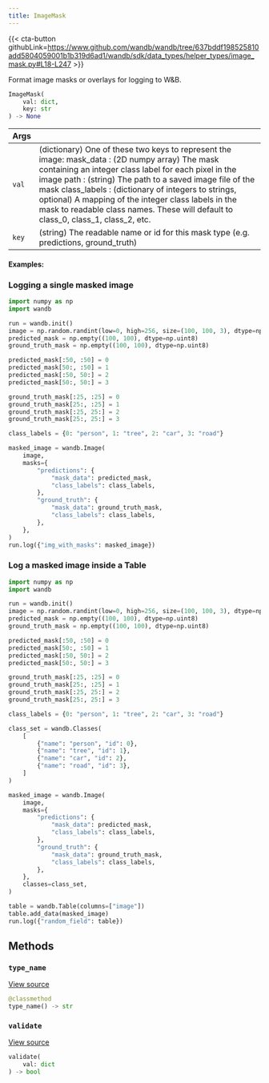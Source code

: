 ```yaml
---
title: ImageMask
---
```


{{< cta-button githubLink=https://www.github.com/wandb/wandb/tree/637bddf198525810add5804059001b1b319d6ad1/wandb/sdk/data_types/helper_types/image_mask.py#L18-L247 >}}

Format image masks or overlays for logging to W&B.

```python
ImageMask(
    val: dict,
    key: str
) -> None
```

| Args |  |
| :--- | :--- |
|  `val` |  (dictionary) One of these two keys to represent the image: mask_data : (2D numpy array) The mask containing an integer class label for each pixel in the image path : (string) The path to a saved image file of the mask class_labels : (dictionary of integers to strings, optional) A mapping of the integer class labels in the mask to readable class names. These will default to class_0, class_1, class_2, etc. |
|  `key` |  (string) The readable name or id for this mask type (e.g. predictions, ground_truth) |

#### Examples:

### Logging a single masked image

```python
import numpy as np
import wandb

run = wandb.init()
image = np.random.randint(low=0, high=256, size=(100, 100, 3), dtype=np.uint8)
predicted_mask = np.empty((100, 100), dtype=np.uint8)
ground_truth_mask = np.empty((100, 100), dtype=np.uint8)

predicted_mask[:50, :50] = 0
predicted_mask[50:, :50] = 1
predicted_mask[:50, 50:] = 2
predicted_mask[50:, 50:] = 3

ground_truth_mask[:25, :25] = 0
ground_truth_mask[25:, :25] = 1
ground_truth_mask[:25, 25:] = 2
ground_truth_mask[25:, 25:] = 3

class_labels = {0: "person", 1: "tree", 2: "car", 3: "road"}

masked_image = wandb.Image(
    image,
    masks={
        "predictions": {
            "mask_data": predicted_mask,
            "class_labels": class_labels,
        },
        "ground_truth": {
            "mask_data": ground_truth_mask,
            "class_labels": class_labels,
        },
    },
)
run.log({"img_with_masks": masked_image})
```

### Log a masked image inside a Table

```python
import numpy as np
import wandb

run = wandb.init()
image = np.random.randint(low=0, high=256, size=(100, 100, 3), dtype=np.uint8)
predicted_mask = np.empty((100, 100), dtype=np.uint8)
ground_truth_mask = np.empty((100, 100), dtype=np.uint8)

predicted_mask[:50, :50] = 0
predicted_mask[50:, :50] = 1
predicted_mask[:50, 50:] = 2
predicted_mask[50:, 50:] = 3

ground_truth_mask[:25, :25] = 0
ground_truth_mask[25:, :25] = 1
ground_truth_mask[:25, 25:] = 2
ground_truth_mask[25:, 25:] = 3

class_labels = {0: "person", 1: "tree", 2: "car", 3: "road"}

class_set = wandb.Classes(
    [
        {"name": "person", "id": 0},
        {"name": "tree", "id": 1},
        {"name": "car", "id": 2},
        {"name": "road", "id": 3},
    ]
)

masked_image = wandb.Image(
    image,
    masks={
        "predictions": {
            "mask_data": predicted_mask,
            "class_labels": class_labels,
        },
        "ground_truth": {
            "mask_data": ground_truth_mask,
            "class_labels": class_labels,
        },
    },
    classes=class_set,
)

table = wandb.Table(columns=["image"])
table.add_data(masked_image)
run.log({"random_field": table})
```

## Methods

### `type_name`

[View source](https://www.github.com/wandb/wandb/tree/637bddf198525810add5804059001b1b319d6ad1/wandb/sdk/data_types/helper_types/image_mask.py#L219-L221)

```python
@classmethod
type_name() -> str
```

### `validate`

[View source](https://www.github.com/wandb/wandb/tree/637bddf198525810add5804059001b1b319d6ad1/wandb/sdk/data_types/helper_types/image_mask.py#L223-L247)

```python
validate(
    val: dict
) -> bool
```

